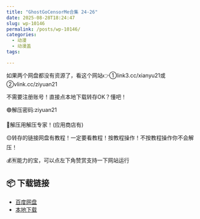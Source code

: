 ```yaml
---
title: "GhostGoCensorMe合集 24-26"
date: 2025-08-28T18:24:47
slug: wp-10146
permalink: /posts/wp-10146/
categories:
  - 动漫
  - 动漫盖
tags:

---
```


如果两个网盘都没有资源了，看这个网站👉①link3.cc/xianyu21或②vlink.cc/ziyuan21

不需要注册账号！直接点本地下载转存OK？懂吧！

🟢解压密码:ziyuan21

🔵解压用解压专家！(应用商店有)

🟡转存的链接网盘有教程！一定要看教程！按教程操作！不按教程操作你不会解压！

💰🈶能力的宝，可以点左下角赞赏支持一下网站运行

## 📦 下载链接
- [百度网盘](https://blziyuan21.com/pay-download/10146?key=40bd78436d&down_id=0)
- [本地下载](https://blziyuan21.com/pay-download/10146?key=40bd78436d&down_id=1)

